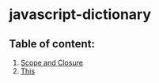 # javascript-dictionary

## Table of content:
1. [Scope and Closure](Scope&Closure.md)
2. [This](this.md)
